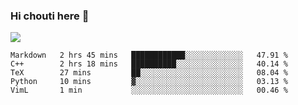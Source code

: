 ### Hi chouti here 👋

![](https://github-readme-stats.vercel.app/api?username=l0nl1f3)

<!--START_SECTION:waka-->
```text
Markdown   2 hrs 45 mins   ████████████░░░░░░░░░░░░░   47.91 % 
C++        2 hrs 18 mins   ██████████░░░░░░░░░░░░░░░   40.14 % 
TeX        27 mins         ██░░░░░░░░░░░░░░░░░░░░░░░   08.04 % 
Python     10 mins         ▓░░░░░░░░░░░░░░░░░░░░░░░░   03.13 % 
VimL       1 min           ░░░░░░░░░░░░░░░░░░░░░░░░░   00.46 % 
```
<!--END_SECTION:waka-->

<!--
**l0nl1f3/l0nl1f3** is a ✨ _special_ ✨ repository because its `README.md` (this file) appears on your GitHub profile.

Here are some ideas to get you started:

- 🔭 I’m currently working on ...
- 🌱 I’m currently learning ...
- 👯 I’m looking to collaborate on ...
- 🤔 I’m looking for help with ...
- 💬 Ask me about ...
- 📫 How to reach me: ...
- 😄 Pronouns: ...
- ⚡ Fun fact: ...
-->

